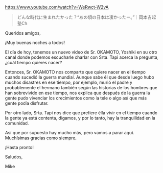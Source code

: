https://www.youtube.com/watch?v=WeRwct-W2vA

> どんな時代に生まれたかった？“あの頃の日本は凄かったー。”｜岡本吉起塾Ch 

Queridos amigos,

¡Muy buenas noches a todos! 

El día de hoy, tenemos un nuevo video de Sr. OKAMOTO, Yoshiki en su otro canal donde podemos escucharle charlar con Srta. Tapi acerca la pregunta, ¿cuál tiempo quieres nacer?

Entonces, Sr. OKAMOTO nos comparte que quiere nacer en el tiempo cuando sucedió la guerra mundial. Aunque sabe él que desde luego hubo muchos disastres en ese tiempo, por ejemplo, murió el padre y probablemente el hermano también según las historias de los hombres que han sobrevivido en ese tiempo, nos explica que después de la guerra la gente pudo vivenciar los crecimientos como la tele o algo así que más gente podía disfrutar.

Por otro lado, Srta. Tapi nos dice que prefiere élla vivir en el tiempo cuando la gente ya está contenta, digamos, y por lo tanto, hay la tranquilidad en la comunidad.

Así que por supuesto hay mucho más, pero vamos a parar aquí. Muchísimas gracias como siempre.

¡Hasta pronto!

Saludos,

Mike 
